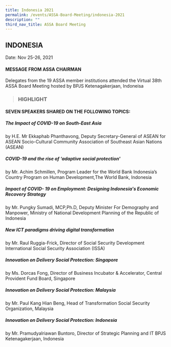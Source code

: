 ```yaml
---
title: Indonesia 2021
permalink: /events/ASSA-Board-Meeting/indonesia-2021
description: ""
third_nav_title: ASSA Board Meeting
---
```

## INDONESIA
Date: Nov 25-26, 2021
#### MESSAGE FROM ASSA CHAIRMAN
Delegates from the 19 ASSA member institutions attended the Virtual 38th ASSA Board Meeting hosted by BPJS Ketenagakerjaan, Indoneisa

> ### HIGHLIGHT
#### SEVEN SPEAKERS SHARED ON THE FOLLOWING TOPICS:

##### The Impact of COVID-19 on South-East Asia
by H.E. Mr Ekkaphab Phanthavong, Deputy Secretary-General of ASEAN for ASEAN Socio-Cultural Community Association of Southeast Asian Nations (ASEAN)

##### COVID-19 and the rise of ‘adaptive social protection'
by Mr. Achim Schmillen, Program Leader for the World Bank Indonesia’s Country Program on Human Development,The World Bank, Indonesia

##### Impact of COVID- 19 on Employment: Designing Indonesia's Economic Recovery Strategy
by Mr. Pungky Sumadi, MCP,Ph.D, Deputy Minister For Demography and Manpower, Ministry of National Development Planning of the Republic of Indonesia

##### New ICT paradigms driving digital transformation
by Mr. Raul Ruggia-Frick, Director of Social Security Development International Social Security Association (ISSA)

##### Innovation on Delivery Social Protection: Singapore
by Ms. Dorcas Fong, Director of Business Incubator & Accelerator, Central Provident Fund Board, Singapore

##### Innovation on Delivery Social Protection: Malaysia
by Mr. Paul Kang Hian Beng, Head of Transformation Social Security Organization, Malaysia

##### Innovation on Delivery Social Protection: Indonesia
by Mr. PramudyaIriawan Buntoro, Director of Strategic Planning and IT BPJS Ketenagakerjaan, Indonesia